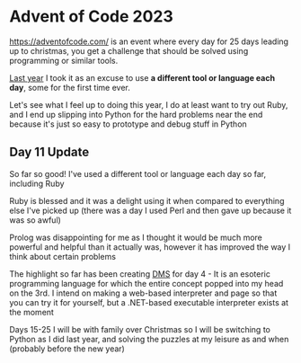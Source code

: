 # Advent of Code 2023
https://adventofcode.com/ is an event where every day for 25 days leading up to christmas, you get a challenge that should be solved using programming or similar tools.  

[Last year](https://github.com/percyqaz/AdventOfCode_2022) I took it as an excuse to use **a different tool or language each day**, some for the first time ever.  

Let's see what I feel up to doing this year, I do at least want to try out Ruby, and I end up slipping into Python for the hard problems near the end because it's just so easy to prototype and debug stuff in Python

## Day 11 Update

So far so good! I've used a different tool or language each day so far, including Ruby

Ruby is blessed and it was a delight using it when compared to everything else I've picked up (there was a day I used Perl and then gave up because it was so awful)

Prolog was disappointing for me as I thought it would be much more powerful and helpful than it actually was, however it has improved the way I think about certain problems

The highlight so far has been creating [DMS](https://github.com/percyqaz/DMS) for day 4 - It is an esoteric programming language for which the entire concept popped into my head on the 3rd. I intend on making a web-based interpreter and page so that you can try it for yourself, but a .NET-based executable interpreter exists at the moment

Days 15-25 I will be with family over Christmas so I will be switching to Python as I did last year, and solving the puzzles at my leisure as and when (probably before the new year)

